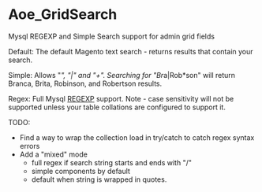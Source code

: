 Aoe_GridSearch
==============

Mysql REGEXP and Simple Search support for admin grid fields

Default: The default Magento text search - returns results that contain your search.

Simple:  Allows "*", "|" and "+". Searching for "Br*a|Rob*son" will return Branca, Brita, Robinson, and Robertson results.

Regex:   Full Mysql <a href="http://dev.mysql.com/doc/refman/5.0/en/regexp.html#operator_regexp">REGEXP</a> support.
         Note - case sensitivity will not be supported unless your table collations are configured to support it.

TODO:

- Find a way to wrap the collection load in try/catch to catch regex syntax errors
- Add a "mixed" mode
	- full regex if search string starts and ends with "/"
	- simple components by default
	- default when string is wrapped in quotes.
